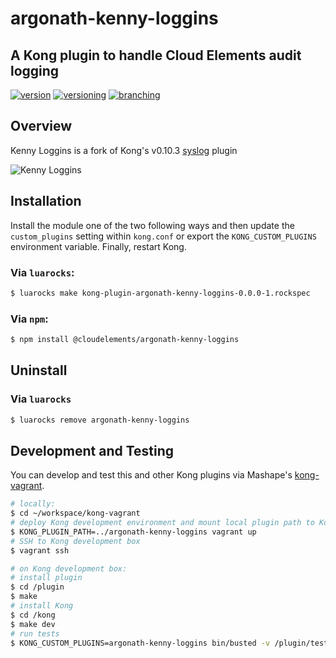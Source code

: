 # argonath-kenny-loggins
## A Kong plugin to handle Cloud Elements audit logging
[![version](http://img.shields.io/badge/version-v0.0.0-blue.svg)](#)
[![versioning](http://img.shields.io/badge/versioning-semver-blue.svg)](http://semver.org/)
[![branching](http://img.shields.io/badge/branching-github%20flow-blue.svg)](https://guides.github.com/introduction/flow/)


## Overview
Kenny Loggins is a fork of Kong's v0.10.3 [syslog](https://getkong.org/plugins/syslog/) plugin

![Kenny Loggins](https://upload.wikimedia.org/wikipedia/en/0/07/%22This_Is_It%22_by_Kenny_Loggins.jpg)


## Installation

Install the module one of the two following ways and then update the `custom_plugins` setting
within `kong.conf` or export the `KONG_CUSTOM_PLUGINS` environment variable. Finally, restart Kong.

### Via `luarocks`:

```bash
$ luarocks make kong-plugin-argonath-kenny-loggins-0.0.0-1.rockspec
```

### Via `npm`:

```bash
$ npm install @cloudelements/argonath-kenny-loggins
```

## Uninstall

### Via `luarocks`

```bash
$ luarocks remove argonath-kenny-loggins
```

## Development and Testing

You can develop and test this and other Kong plugins via Mashape's [kong-vagrant](https://github.com/Mashape/kong-vagrant).

```bash
# locally:
$ cd ~/workspace/kong-vagrant
# deploy Kong development environment and mount local plugin path to Kong development box at /plugin
$ KONG_PLUGIN_PATH=../argonath-kenny-loggins vagrant up
# SSH to Kong development box
$ vagrant ssh
```

```bash
# on Kong development box:
# install plugin
$ cd /plugin
$ make
# install Kong
$ cd /kong
$ make dev
# run tests
$ KONG_CUSTOM_PLUGINS=argonath-kenny-loggins bin/busted -v /plugin/test
```